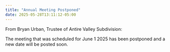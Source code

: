 ```yaml
---
title: "Annual Meeting Postponed"
date: 2025-05-28T13:11:12-05:00
---
```

From Bryan Urban, Trustee of Antire Valley Subdivision:

The meeting that was scheduled for June 1 2025 has been postponed and a new date will be posted soon.
